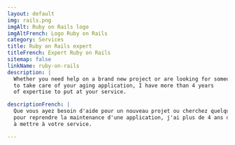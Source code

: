 ```yaml
---
layout: default
img: rails.png
imgAlt: Ruby on Rails logo
imgAltFrench: Logo Ruby on Rails
category: Services
title: Ruby on Rails expert
titleFrench: Expert Ruby on Rails
sitemap: false
linkName: ruby-on-rails
description: |
  Whether you need help on a brand new project or are looking for someone
  to take care of your aging application, I have more than 4 years
  of expertise to put at your service.

descriptionFrench: |
  Que vous ayez besoin d'aide pour un nouveau projet ou cherchez quelqu'un
  pour reprendre la maintenance d'une application, j'ai plus de 4 ans d'expértise
  à mettre à votre service.

---
```

